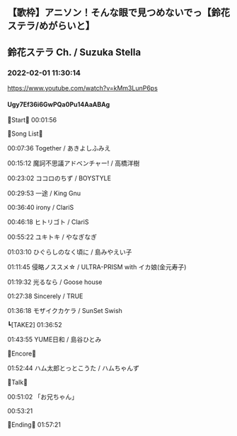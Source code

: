## 【歌枠】アニソン！そんな眼で見つめないでっ【鈴花ステラ/めがらいと】
## 鈴花ステラ Ch. / Suzuka Stella
### 2022-02-01 11:30:14
https://www.youtube.com/watch?v=kMm3LunP6ps
#### Ugy7Ef36i6GwPQa0Pu14AaABAg
🔔Start🔔 00:01:56



🔔Song List🔔

00:07:36 Together / あきよしふみえ

00:15:12 魔訶不思議アドベンチャー! / 高橋洋樹

00:23:02 ココロのちず / BOYSTYLE

00:29:53 一途 / King Gnu

00:36:40 irony / ClariS

00:46:18 ヒトリゴト / ClariS

00:55:22 ユキトキ / やなぎなぎ

01:03:10 ひぐらしのなく頃に / 島みやえい子

01:11:45 侵略ノススメ☆ / ULTRA-PRISM with イカ娘(金元寿子)

01:19:32 光るなら / Goose house

01:27:38 Sincerely / TRUE

01:36:18 モザイクカケラ / SunSet Swish

┗[TAKE2] 01:36:52

01:43:55 YUME日和 / 島谷ひとみ



🔔Encore🔔

01:52:44 ハム太郎とっとこうた / ハムちゃんず



🔔Talk🔔

00:51:02 「お兄ちゃん」

00:53:21



🔔Ending🔔 01:57:21

